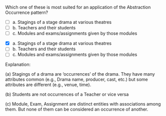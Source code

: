 <panel header=":lock::key: Which one of these is most suited for an application of the _Abstraction Occurrence_ pattern?">
<question>

Which one of these is most suited for an application of the Abstraction Occurrence pattern?

- [ ] a. Stagings of a stage drama at various theatres
- [ ] b. Teachers and their students
- [ ] c. Modules and exams/assignments given by those modules

<div slot="answer">

- [x] a. Stagings of a stage drama at various theatres
- [ ] b. Teachers and their students
- [ ] c. Modules and exams/assignments given by those modules

Explanation:

(a) Stagings of a drama are ‘occurrences’ of the drama. They have many attributes common (e.g., Drama name, producer, cast, etc.) but some attributes are different (e.g., venue, time).

(b) Students are not occurrences of a Teacher or vice versa

(c) Module, Exam, Assignment are distinct entities with associations among them. But none of them can be considered an occurrence of another.

</div>
</question>
</panel>
